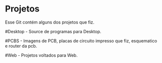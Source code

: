 # Projetos
 Esse Git contém alguns dos projetos que fiz.
 
 #Desktop - Source de programas para Desktop.
 
 #PCBS - Imagens de PCB, placas de circuito impresso que fiz, esquematico e router da pcb.
 
 #Web - Projetos voltados para Web.
 
 
